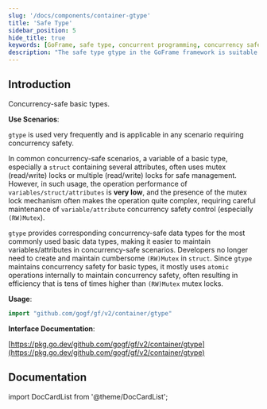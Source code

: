 ```yaml
---
slug: '/docs/components/container-gtype'
title: 'Safe Type'
sidebar_position: 5
hide_title: true
keywords: [GoFrame, safe type, concurrent programming, concurrency safety, gtype, basic type, atomic operations, performance optimization, data type, lock mechanism]
description: "The safe type gtype in the GoFrame framework is suitable for any scenario requiring concurrency safety. By providing concurrency safety support for the most commonly used basic data types, gtype has higher performance than mutex locks, simplifies concurrency control using atomic operations, and facilitates developers in efficient concurrent programming in complex scenarios."
---
```


## Introduction

Concurrency-safe basic types.

**Use Scenarios**:

`gtype` is used very frequently and is applicable in any scenario requiring concurrency safety.

In common concurrency-safe scenarios, a variable of a basic type, especially a `struct` containing several attributes, often uses mutex (read/write) locks or multiple (read/write) locks for safe management. However, in such usage, the operation performance of `variables/struct/attributes` is **very low**, and the presence of the mutex lock mechanism often makes the operation quite complex, requiring careful maintenance of `variable/attribute` concurrency safety control (especially `(RW)Mutex`).

`gtype` provides corresponding concurrency-safe data types for the most commonly used basic data types, making it easier to maintain variables/attributes in concurrency-safe scenarios. Developers no longer need to create and maintain cumbersome `(RW)Mutex` in `struct`. Since `gtype` maintains concurrency safety for basic types, it mostly uses `atomic` operations internally to maintain concurrency safety, often resulting in efficiency that is tens of times higher than `(RW)Mutex` mutex locks.

**Usage**:

```go
import "github.com/gogf/gf/v2/container/gtype"
```

**Interface Documentation**:

[https://pkg.go.dev/github.com/gogf/gf/v2/container/gtype](https://pkg.go.dev/github.com/gogf/gf/v2/container/gtype)

## Documentation

import DocCardList from '@theme/DocCardList';

<DocCardList />